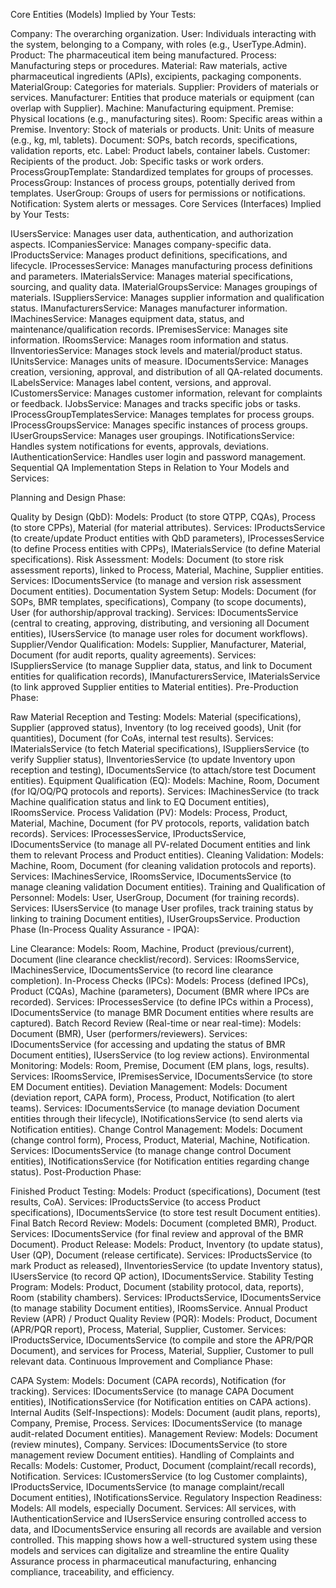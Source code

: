 Core Entities (Models) Implied by Your Tests:

Company: The overarching organization.
User: Individuals interacting with the system, belonging to a Company, with roles (e.g., UserType.Admin).
Product: The pharmaceutical item being manufactured.
Process: Manufacturing steps or procedures.
Material: Raw materials, active pharmaceutical ingredients (APIs), excipients, packaging components.
MaterialGroup: Categories for materials.
Supplier: Providers of materials or services.
Manufacturer: Entities that produce materials or equipment (can overlap with Supplier).
Machine: Manufacturing equipment.
Premise: Physical locations (e.g., manufacturing sites).
Room: Specific areas within a Premise.
Inventory: Stock of materials or products.
Unit: Units of measure (e.g., kg, ml, tablets).
Document: SOPs, batch records, specifications, validation reports, etc.
Label: Product labels, container labels.
Customer: Recipients of the product.
Job: Specific tasks or work orders.
ProcessGroupTemplate: Standardized templates for groups of processes.
ProcessGroup: Instances of process groups, potentially derived from templates.
UserGroup: Groups of users for permissions or notifications.
Notification: System alerts or messages.
Core Services (Interfaces) Implied by Your Tests:

IUsersService: Manages user data, authentication, and authorization aspects.
ICompaniesService: Manages company-specific data.
IProductsService: Manages product definitions, specifications, and lifecycle.
IProcessesService: Manages manufacturing process definitions and parameters.
IMaterialsService: Manages material specifications, sourcing, and quality data.
IMaterialGroupsService: Manages groupings of materials.
ISuppliersService: Manages supplier information and qualification status.
IManufacturersService: Manages manufacturer information.
IMachinesService: Manages equipment data, status, and maintenance/qualification records.
IPremisesService: Manages site information.
IRoomsService: Manages room information and status.
IInventoriesService: Manages stock levels and material/product status.
IUnitsService: Manages units of measure.
IDocumentsService: Manages creation, versioning, approval, and distribution of all QA-related documents.
ILabelsService: Manages label content, versions, and approval.
ICustomersService: Manages customer information, relevant for complaints or feedback.
IJobsService: Manages and tracks specific jobs or tasks.
IProcessGroupTemplatesService: Manages templates for process groups.
IProcessGroupsService: Manages specific instances of process groups.
IUserGroupsService: Manages user groupings.
INotificationsService: Handles system notifications for events, approvals, deviations.
IAuthenticationService: Handles user login and password management.
Sequential QA Implementation Steps in Relation to Your Models and Services:

Planning and Design Phase:

Quality by Design (QbD):
Models: Product (to store QTPP, CQAs), Process (to store CPPs), Material (for material attributes).
Services: IProductsService (to create/update Product entities with QbD parameters), IProcessesService (to define Process entities with CPPs), IMaterialsService (to define Material specifications).
Risk Assessment:
Models: Document (to store risk assessment reports), linked to Process, Material, Machine, Supplier entities.
Services: IDocumentsService (to manage and version risk assessment Document entities).
Documentation System Setup:
Models: Document (for SOPs, BMR templates, specifications), Company (to scope documents), User (for authorship/approval tracking).
Services: IDocumentsService (central to creating, approving, distributing, and versioning all Document entities), IUsersService (to manage user roles for document workflows).
Supplier/Vendor Qualification:
Models: Supplier, Manufacturer, Material, Document (for audit reports, quality agreements).
Services: ISuppliersService (to manage Supplier data, status, and link to Document entities for qualification records), IManufacturersService, IMaterialsService (to link approved Supplier entities to Material entities).
Pre-Production Phase:

Raw Material Reception and Testing:
Models: Material (specifications), Supplier (approved status), Inventory (to log received goods), Unit (for quantities), Document (for CoAs, internal test results).
Services: IMaterialsService (to fetch Material specifications), ISuppliersService (to verify Supplier status), IInventoriesService (to update Inventory upon reception and testing), IDocumentsService (to attach/store test Document entities).
Equipment Qualification (EQ):
Models: Machine, Room, Document (for IQ/OQ/PQ protocols and reports).
Services: IMachinesService (to track Machine qualification status and link to EQ Document entities), IRoomsService.
Process Validation (PV):
Models: Process, Product, Material, Machine, Document (for PV protocols, reports, validation batch records).
Services: IProcessesService, IProductsService, IDocumentsService (to manage all PV-related Document entities and link them to relevant Process and Product entities).
Cleaning Validation:
Models: Machine, Room, Document (for cleaning validation protocols and reports).
Services: IMachinesService, IRoomsService, IDocumentsService (to manage cleaning validation Document entities).
Training and Qualification of Personnel:
Models: User, UserGroup, Document (for training records).
Services: IUsersService (to manage User profiles, track training status by linking to training Document entities), IUserGroupsService.
Production Phase (In-Process Quality Assurance - IPQA):

Line Clearance:
Models: Room, Machine, Product (previous/current), Document (line clearance checklist/record).
Services: IRoomsService, IMachinesService, IDocumentsService (to record line clearance completion).
In-Process Checks (IPCs):
Models: Process (defined IPCs), Product (CQAs), Machine (parameters), Document (BMR where IPCs are recorded).
Services: IProcessesService (to define IPCs within a Process), IDocumentsService (to manage BMR Document entities where results are captured).
Batch Record Review (Real-time or near real-time):
Models: Document (BMR), User (performers/reviewers).
Services: IDocumentsService (for accessing and updating the status of BMR Document entities), IUsersService (to log review actions).
Environmental Monitoring:
Models: Room, Premise, Document (EM plans, logs, results).
Services: IRoomsService, IPremisesService, IDocumentsService (to store EM Document entities).
Deviation Management:
Models: Document (deviation report, CAPA form), Process, Product, Notification (to alert teams).
Services: IDocumentsService (to manage deviation Document entities through their lifecycle), INotificationsService (to send alerts via Notification entities).
Change Control Management:
Models: Document (change control form), Process, Product, Material, Machine, Notification.
Services: IDocumentsService (to manage change control Document entities), INotificationsService (for Notification entities regarding change status).
Post-Production Phase:

Finished Product Testing:
Models: Product (specifications), Document (test results, CoA).
Services: IProductsService (to access Product specifications), IDocumentsService (to store test result Document entities).
Final Batch Record Review:
Models: Document (completed BMR), Product.
Services: IDocumentsService (for final review and approval of the BMR Document).
Product Release:
Models: Product, Inventory (to update status), User (QP), Document (release certificate).
Services: IProductsService (to mark Product as released), IInventoriesService (to update Inventory status), IUsersService (to record QP action), IDocumentsService.
Stability Testing Program:
Models: Product, Document (stability protocol, data, reports), Room (stability chambers).
Services: IProductsService, IDocumentsService (to manage stability Document entities), IRoomsService.
Annual Product Review (APR) / Product Quality Review (PQR):
Models: Product, Document (APR/PQR report), Process, Material, Supplier, Customer.
Services: IProductsService, IDocumentsService (to compile and store the APR/PQR Document), and services for Process, Material, Supplier, Customer to pull relevant data.
Continuous Improvement and Compliance Phase:

CAPA System:
Models: Document (CAPA records), Notification (for tracking).
Services: IDocumentsService (to manage CAPA Document entities), INotificationsService (for Notification entities on CAPA actions).
Internal Audits (Self-Inspections):
Models: Document (audit plans, reports), Company, Premise, Process.
Services: IDocumentsService (to manage audit-related Document entities).
Management Review:
Models: Document (review minutes), Company.
Services: IDocumentsService (to store management review Document entities).
Handling of Complaints and Recalls:
Models: Customer, Product, Document (complaint/recall records), Notification.
Services: ICustomersService (to log Customer complaints), IProductsService, IDocumentsService (to manage complaint/recall Document entities), INotificationsService.
Regulatory Inspection Readiness:
Models: All models, especially Document.
Services: All services, with IAuthenticationService and IUsersService ensuring controlled access to data, and IDocumentsService ensuring all records are available and version controlled.
This mapping shows how a well-structured system using these models and services can digitalize and streamline the entire Quality Assurance process in pharmaceutical manufacturing, enhancing compliance, traceability, and efficiency.